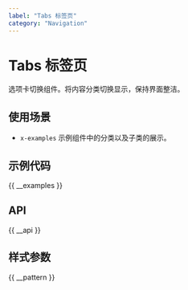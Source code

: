 ```yaml
---
label: "Tabs 标签页"
category: "Navigation"
---
```


# Tabs 标签页

选项卡切换组件。将内容分类切换显示，保持界面整洁。

## 使用场景

-   `x-examples` 示例组件中的分类以及子类的展示。

## 示例代码

{{ __examples }}

## API

{{ __api }}

## 样式参数

{{ __pattern }}
